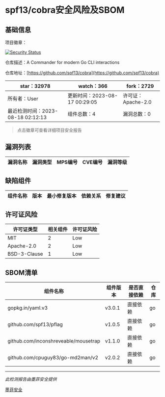 # spf13/cobra安全风险及SBOM

## 基础信息

项目徽章：

[![Security Status](https://www.murphysec.com/platform3/v31/badge/1692237892230729728.svg)](https://www.murphysec.com/console/report/1692237892050374656/1692237892230729728)

仓库描述：A Commander for modern Go CLI interactions

仓库地址：[https://github.com/spf13/cobra](https://github.com/spf13/cobra)

| star：32978 | watch：366 | fork：2729 |
| ----------- | -------------- | ------------ |
| 所有者：User | 更新时间：2023-08-17 00:29:05 | 许可证：Apache-2.0 |
| 最近检测时间：2023-08-18 02:12:13 | 组件总数：4 | 漏洞总数：0 |

> 点击徽章可查看详细项目安全报告



## 漏洞列表

| 漏洞名称 | 漏洞类型 | MPS编号 | CVE编号 | 漏洞等级 |
| ------- | ------ | ------- | ------ | ----- |





## 缺陷组件

| 组件名称 | 版本 | 最小修复版本 | 依赖关系 | 修复建议 |
| -------- | ---- | ------------ | -------- | -------- |





## 许可证风险

| 许可证类型 | 相关组件 | 许可证风险 |
| ---------- | -------- | ---------- |
|MIT|2|Low|
|Apache-2.0|2|Low|
|BSD-3-Clause|1|Low|




## SBOM清单

| 组件名称 | 组件版本 | 是否直接依赖 | 仓库 |
| -------- | -------- | ------------ | ---- |
|gopkg.in/yaml.v3|v3.0.1|直接依赖|go|
|github.com/spf13/pflag|v1.0.5|直接依赖|go|
|github.com/inconshreveable/mousetrap|v1.1.0|直接依赖|go|
|github.com/cpuguy83/go-md2man/v2|v2.0.2|直接依赖|go|


------

*此检测报告由墨菲安全提供*

[墨菲安全](www.murphysec.com)